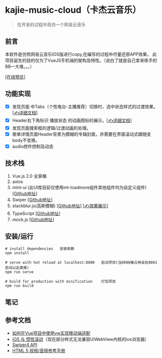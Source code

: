 # kajie-music-cloud（卡杰云音乐） # 
> 在开发的过程中高仿一个网易云音乐

## 前言 ##
本软件是仿照网易云音乐IOS版进行copy,在编写的过程中尽量还原APP效果。
此项目诞生的目的仅为了VueJS手机端的架构及特性。（说白了就是自己拿来练手的BB一大堆。。。）

[[在线预览]](http://music.kajie88.com)

## 功能实现 ##

+ [X] 发现页面 中Tabs（个性电台-主播推荐）切换时，选中状态样式的过渡效果。[[✍详细文档]](https://github.com/kajiecy/kajieMusicCloud/blob/master/document/tabSwitch.md)
+ [X] Header右下角标识 播放状态 的动画图标的展示。[[✍详细文档]](https://github.com/kajiecy/kajieMusicCloud/blob/master/document/cssAnimation.md)
+ [X] 发现页面搜索框的逻辑/过渡动画的处理。
+ [X] 歌单详情页面Header背景为模糊的专辑封面，并需要在界面滚动式跟随变body不变换。
+ [X] audio控件控制及动态
## 技术栈 ##
 1. Vue.js 2.0 全家桶
 2. axios
 3. mint-ui (此UI库目前仅使用mt-loadmore组件其他组件均为自定义组件)[[Github地址]](https://github.com/ElemeFE/mint-ui/)
 4. Swiper [[Github地址]](https://github.com/nolimits4web/swiper)
 5. stackblur.js(高斯模糊) [[Github地址]](https://github.com/flozz/StackBlur) [[✍效果展示]](http://music.kajie88.com/#/stackBlurDemo)
 6. TypeScript [[Github地址]](https://github.com/Microsoft/TypeScript) 
 7. mock.js [[Github地址]](https://github.com/nuysoft/Mock) 
## 安装/运行
``` shell
# install dependencies   安装依赖
npm install

# serve with hot reload at localhost:8080   启动项目(当8080被占用会在8081启动以此类推)
npm run serve

# build for production with minification    打包项目
npm run build
```

## 笔记 ##


## 参考文档 ##

+ [如何在Vue项目中使用vw实现移动端适配](https://www.w3cplus.com/mobile/vw-layout-in-vue.html)
+ [iOS 与 惯性滚动](https://www.cnblogs.com/chris-oil/p/6164966.html)（现在部分样式无法兼容UIWebView内核的ios浏览器）
+ [Swiper4 API](https://www.swiper.com.cn/api/index.html)
+ [HTML 5 视频/音频参考手册](http://www.w3school.com.cn/tags/html_ref_audio_video_dom.asp)
